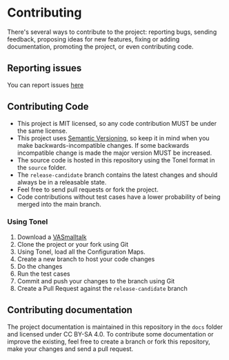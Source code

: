 Contributing
============

There's several ways to contribute to the project: reporting bugs, sending feedback, proposing ideas for new features, fixing or adding documentation, promoting the project, or even contributing code.

## Reporting issues

You can report issues [here](https://github.com/vast-community-hub/retro-games-vast/issues/new)

## Contributing Code
- This project is MIT licensed, so any code contribution MUST be under the same license.
- This project uses [Semantic Versioning](http://semver.org/), so keep it in mind when you make backwards-incompatible changes. If some backwards incompatible change is made the major version MUST be increased.
- The source code is hosted in this repository using the Tonel format in the `source` folder.
- The `release-candidate` branch contains the latest changes and should always be in a releasable state.
- Feel free to send pull requests or fork the project.
- Code contributions without test cases have a lower probability of being merged into the main branch.


### Using Tonel
1. Download a [VASmalltalk](https://www.instantiations.com/products/vasmalltalk/download.html)
2. Clone the project or your fork using Git
3. Using Tonel, load all the Configuration Maps.
6. Create a new branch to host your code changes
7. Do the changes
8. Run the test cases
9. Commit and push your changes to the branch using Git
10. Create a Pull Request against the `release-candidate` branch


## Contributing documentation

The project documentation is maintained in this repository in the `docs` folder and licensed under CC BY-SA 4.0. To contribute some documentation or improve the existing, feel free to create a branch or fork this repository, make your changes and send a pull request.
